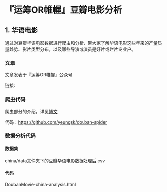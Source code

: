 # 『运筹OR帷幄』豆瓣电影分析

## 1. 华语电影

通过对豆瓣华语电影数据进行爬虫和分析，带大家了解华语电影这些年来的产量质量趋势、影片类型分布，以及哪些导演或演员是好片或烂片专业户。



### 文章

文章发表于『运筹OR帷幄』公众号

链接:



### 爬虫代码

爬虫部分的介绍，详见[博文](https://blog.csdn.net/weixin_43004311/article/details/82962159)

代码：https://github.com/yeungsk/douban-spider



### 数据分析代码

#### 数据集

china/data文件夹下的豆瓣华语电影数据处理后.csv

#### 代码

DoubanMovie-china-analysis.html



